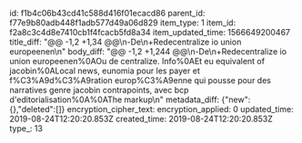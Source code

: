 id: f1b4c06b43cd41c588d416f01ecacd86
parent_id: f77e9b80adb448f1adb577d49a06d829
item_type: 1
item_id: f2a8c3c4d8e7410cb1f4fcacb5fd8a34
item_updated_time: 1566649200467
title_diff: "@@ -1,2 +1,34 @@\n-De\n+Redecentralize io union europeenen\n"
body_diff: "@@ -1,2 +1,244 @@\n-De\n+Redecentralize io union europeenen%0AOu de centralize. Info%0AEt eu equivalent of jacobin%0ALocal news, eunomia pour les payer et f%C3%A9d%C3%A9ration europ%C3%A9enne qui pousse pour des narratives genre jacobin contrapoints, avec bcp d'editorialisation%0A%0AThe markup\n"
metadata_diff: {"new":{},"deleted":[]}
encryption_cipher_text: 
encryption_applied: 0
updated_time: 2019-08-24T12:20:20.853Z
created_time: 2019-08-24T12:20:20.853Z
type_: 13
